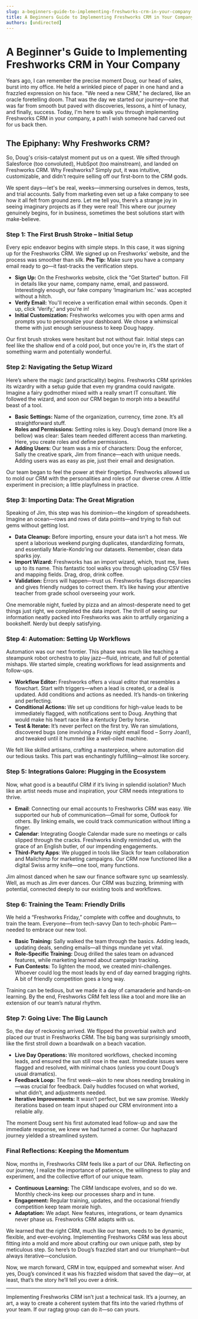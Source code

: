 ```yaml
---
slug: a-beginners-guide-to-implementing-freshworks-crm-in-your-company
title: A Beginners Guide to Implementing Freshworks CRM in Your Company
authors: [undirected]
---
```


# A Beginner's Guide to Implementing Freshworks CRM in Your Company

Years ago, I can remember the precise moment Doug, our head of sales, burst into my office. He held a wrinkled piece of paper in one hand and a frazzled expression on his face. "We need a new CRM," he declared, like an oracle foretelling doom. That was the day we started our journey—one that was far from smooth but paved with discoveries, lessons, a hint of lunacy, and finally, success. Today, I'm here to walk you through implementing Freshworks CRM in your company, a path I wish someone had carved out for us back then.

## The Epiphany: Why Freshworks CRM?

So, Doug's crisis-catalyst moment put us on a quest. We sifted through Salesforce (too convoluted), HubSpot (too mainstream), and landed on Freshworks CRM. Why Freshworks? Simply put, it was intuitive, customizable, and didn't require selling off our first-born to the CRM gods.

We spent days—let's be real, weeks—immersing ourselves in demos, tests, and trial accounts. Sally from marketing even set up a fake company to see how it all felt from ground zero. Let me tell you, there’s a strange joy in seeing imaginary projects as if they were real! This where our journey genuinely begins, for in business, sometimes the best solutions start with make-believe.

### Step 1: The First Brush Stroke – Initial Setup

Every epic endeavor begins with simple steps. In this case, it was signing up for the Freshworks CRM. We signed up on Freshworks’ website, and the process was smoother than silk. **Pro Tip:** Make sure you have a company email ready to go—it fast-tracks the verification steps.

- **Sign Up:** On the Freshworks website, click the "Get Started" button. Fill in details like your name, company name, email, and password. Interestingly enough, our fake company ‘Imaginarium Inc.’ was accepted without a hitch.
- **Verify Email:** You'll receive a verification email within seconds. Open it up, click ‘Verify,’ and you’re in!
- **Initial Customization:** Freshworks welcomes you with open arms and prompts you to personalize your dashboard. We chose a whimsical theme with just enough seriousness to keep Doug happy.

Our first brush strokes were hesitant but not without flair. Initial steps can feel like the shallow end of a cold pool, but once you're in, it’s the start of something warm and potentially wonderful.

### Step 2: Navigating the Setup Wizard

Here’s where the magic (and practicality) begins. Freshworks CRM sprinkles its wizardry with a setup guide that even my grandma could navigate. Imagine a fairy godmother mixed with a really smart IT consultant. We followed the wizard, and soon our CRM began to morph into a beautiful beast of a tool.

- **Basic Settings:** Name of the organization, currency, time zone. It’s all straightforward stuff.
- **Roles and Permissions:** Setting roles is key. Doug’s demand (more like a bellow) was clear: Sales team needed different access than marketing. Here, you create roles and define permissions.
- **Adding Users:** Our team was a mix of characters: Doug the enforcer, Sally the creative spark, Jim from finance—each with unique needs. Adding users was as easy as pie, just their email and designation.

Our team began to feel the power at their fingertips. Freshworks allowed us to mold our CRM with the personalities and roles of our diverse crew. A little experiment in precision; a little playfulness in practice.

### Step 3: Importing Data: The Great Migration

Speaking of Jim, this step was his dominion—the kingdom of spreadsheets. Imagine an ocean—rows and rows of data points—and trying to fish out gems without getting lost.

- **Data Cleanup:** Before importing, ensure your data isn’t a hot mess. We spent a laborious weekend purging duplicates, standardizing formats, and essentially Marie-Kondo’ing our datasets. Remember, clean data sparks joy.
- **Import Wizard:** Freshworks has an import wizard, which, trust me, lives up to its name. This fantastic tool walks you through uploading CSV files and mapping fields. Drag, drop, drink coffee.
- **Validation:** Errors will happen—trust us. Freshworks flags discrepancies and gives friendly nudges to correct them. It’s like having your attentive teacher from grade school overseeing your work.

One memorable night, fueled by pizza and an almost-desperate need to get things just right, we completed the data import. The thrill of seeing our information neatly packed into Freshworks was akin to artfully organizing a bookshelf. Nerdy but deeply satisfying.

### Step 4: Automation: Setting Up Workflows

Automation was our next frontier. This phase was much like teaching a steampunk robot orchestra to play jazz—fluid, intricate, and full of potential mishaps. We started simple, creating workflows for lead assignments and follow-ups.

- **Workflow Editor:** Freshworks offers a visual editor that resembles a flowchart. Start with triggers—when a lead is created, or a deal is updated. Add conditions and actions as needed. It’s hands-on tinkering and perfecting.
- **Conditional Actions:** We set up conditions for high-value leads to be immediately flagged, with notifications sent to Doug. Anything that would make his heart race like a Kentucky Derby horse.
- **Test & Iterate:** It’s never perfect on the first try. We ran simulations, discovered bugs (one involving a Friday night email flood – Sorry Joan!), and tweaked until it hummed like a well-oiled machine.

We felt like skilled artisans, crafting a masterpiece, where automation did our tedious tasks. This part was enchantingly fulfilling—almost like sorcery.

### Step 5: Integrations Galore: Plugging in the Ecosystem

Now, what good is a beautiful CRM if it’s living in splendid isolation? Much like an artist needs muse and inspiration, your CRM needs integrations to thrive.

- **Email**: Connecting our email accounts to Freshworks CRM was easy. We supported our hub of communication—Gmail for some, Outlook for others. By linking emails, we could track communication without lifting a finger.
- **Calendar**: Integrating Google Calendar made sure no meetings or calls slipped through the cracks. Freshworks kindly reminded us, with the grace of an English butler, of our impending engagements.
- **Third-Party Apps**: We plugged in tools like Slack for team collaboration and Mailchimp for marketing campaigns. Our CRM now functioned like a digital Swiss army knife—one tool, many functions.

Jim almost danced when he saw our finance software sync up seamlessly. Well, as much as Jim ever dances. Our CRM was buzzing, brimming with potential, connected deeply to our existing tools and workflows.

### Step 6: Training the Team: Friendly Drills

We held a “Freshworks Friday,” complete with coffee and doughnuts, to train the team. Everyone—from tech-savvy Dan to tech-phobic Pam—needed to embrace our new tool. 

- **Basic Training:** Sally walked the team through the basics. Adding leads, updating deals, sending emails—all things mundane yet vital.
- **Role-Specific Training:** Doug drilled the sales team on advanced features, while marketing learned about campaign tracking.
- **Fun Contests:** To lighten the mood, we created mini-challenges. Whoever could log the most leads by end of day earned bragging rights. A bit of friendly competition goes a long way.

Training can be tedious, but we made it a day of camaraderie and hands-on learning. By the end, Freshworks CRM felt less like a tool and more like an extension of our team’s natural rhythm.

### Step 7: Going Live: The Big Launch

So, the day of reckoning arrived. We flipped the proverbial switch and placed our trust in Freshworks CRM. The big bang was surprisingly smooth, like the first stroll down a boardwalk on a beach vacation.

- **Live Day Operations:** We monitored workflows, checked incoming leads, and ensured the sun still rose in the east. Immediate issues were flagged and resolved, with minimal chaos (unless you count Doug’s usual dramatics).
- **Feedback Loop:** The first week—akin to new shoes needing breaking in—was crucial for feedback. Daily huddles focused on what worked, what didn’t, and adjustments needed.
- **Iterative Improvements:** It wasn’t perfect, but we saw promise. Weekly iterations based on team input shaped our CRM environment into a reliable ally.

The moment Doug sent his first automated lead follow-up and saw the immediate response, we knew we had turned a corner. Our haphazard journey yielded a streamlined system.

### Final Reflections: Keeping the Momentum

Now, months in, Freshworks CRM feels like a part of our DNA. Reflecting on our journey, I realize the importance of patience, the willingness to play and experiment, and the collective effort of our unique team.

- **Continuous Learning:** The CRM landscape evolves, and so do we. Monthly check-ins keep our processes sharp and in tune.
- **Engagement:** Regular training, updates, and the occasional friendly competition keep team morale high.
- **Adaptation:** We adapt. New features, integrations, or team dynamics never phase us. Freshworks CRM adapts with us.

We learned that the right CRM, much like our team, needs to be dynamic, flexible, and ever-evolving. Implementing Freshworks CRM was less about fitting into a mold and more about crafting our own unique path, step by meticulous step. So here’s to Doug’s frazzled start and our triumphant—but always iterative—conclusion.

Now, we march forward, CRM in tow, equipped and somewhat wiser. And yes, Doug’s convinced it was his frazzled wisdom that saved the day—or, at least, that’s the story he’ll tell you over a drink.

---

Implementing Freshworks CRM isn’t just a technical task. It’s a journey, an art, a way to create a coherent system that fits into the varied rhythms of your team. If our ragtag group can do it—so can yours.